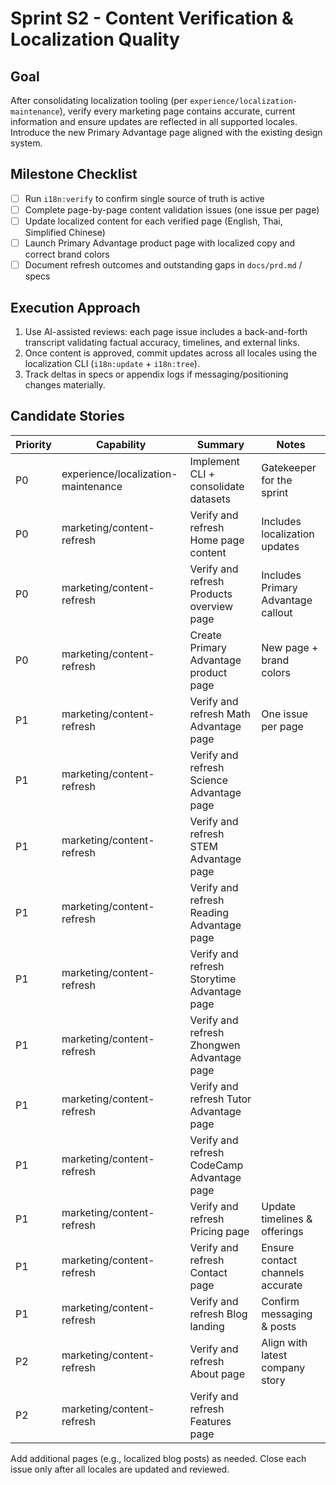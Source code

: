 # Sprint S2 - Content Verification & Localization Quality

## Goal
After consolidating localization tooling (per `experience/localization-maintenance`), verify every marketing page contains accurate, current information and ensure updates are reflected in all supported locales. Introduce the new Primary Advantage page aligned with the existing design system.

## Milestone Checklist
- [ ] Run `i18n:verify` to confirm single source of truth is active
- [ ] Complete page-by-page content validation issues (one issue per page)
- [ ] Update localized content for each verified page (English, Thai, Simplified Chinese)
- [ ] Launch Primary Advantage product page with localized copy and correct brand colors
- [ ] Document refresh outcomes and outstanding gaps in `docs/prd.md` / specs

## Execution Approach
1. Use AI-assisted reviews: each page issue includes a back-and-forth transcript validating factual accuracy, timelines, and external links.
2. Once content is approved, commit updates across all locales using the localization CLI (`i18n:update` + `i18n:tree`).
3. Track deltas in specs or appendix logs if messaging/positioning changes materially.

## Candidate Stories
| Priority | Capability | Summary | Notes |
|----------|------------|---------|-------|
| P0 | experience/localization-maintenance | Implement CLI + consolidate datasets | Gatekeeper for the sprint |
| P0 | marketing/content-refresh | Verify and refresh Home page content | Includes localization updates |
| P0 | marketing/content-refresh | Verify and refresh Products overview page | Includes Primary Advantage callout |
| P0 | marketing/content-refresh | Create Primary Advantage product page | New page + brand colors |
| P1 | marketing/content-refresh | Verify and refresh Math Advantage page | One issue per page |
| P1 | marketing/content-refresh | Verify and refresh Science Advantage page |  |
| P1 | marketing/content-refresh | Verify and refresh STEM Advantage page |  |
| P1 | marketing/content-refresh | Verify and refresh Reading Advantage page |  |
| P1 | marketing/content-refresh | Verify and refresh Storytime Advantage page |  |
| P1 | marketing/content-refresh | Verify and refresh Zhongwen Advantage page |  |
| P1 | marketing/content-refresh | Verify and refresh Tutor Advantage page |  |
| P1 | marketing/content-refresh | Verify and refresh CodeCamp Advantage page |  |
| P1 | marketing/content-refresh | Verify and refresh Pricing page | Update timelines & offerings |
| P1 | marketing/content-refresh | Verify and refresh Contact page | Ensure contact channels accurate |
| P1 | marketing/content-refresh | Verify and refresh Blog landing | Confirm messaging & posts |
| P2 | marketing/content-refresh | Verify and refresh About page | Align with latest company story |
| P2 | marketing/content-refresh | Verify and refresh Features page |  |

Add additional pages (e.g., localized blog posts) as needed. Close each issue only after all locales are updated and reviewed.
